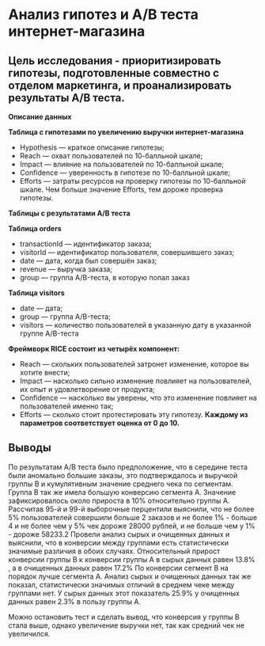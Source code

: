 # Анализ гипотез и А/В теста интернет-магазина
## Цель исследования - приоритизировать гипотезы, подготовленные совместно с отделом маркетинга, и проанализировать результаты А/В теста.

**Описание данных**

**Таблица c гипотезами по увеличению выручки интернет-магазина**

- Hypothesis — краткое описание гипотезы;
- Reach — охват пользователей по 10-балльной шкале;
- Impact — влияние на пользователей по 10-балльной шкале;
- Confidence — уверенность в гипотезе по 10-балльной шкале;
- Efforts — затраты ресурсов на проверку гипотезы по 10-балльной шкале. Чем больше значение Efforts, тем дороже проверка гипотезы.

**Таблицы с результатами A/B теста**

**Таблица orders**

- transactionId — идентификатор заказа;
- visitorId — идентификатор пользователя, совершившего заказ;
- date — дата, когда был совершён заказ;
- revenue — выручка заказа;
- group — группа A/B-теста, в которую попал заказ

**Таблица visitors**

- date — дата;
- group — группа A/B-теста;
- visitors — количество пользователей в указанную дату в указанной группе A/B-теста

**Фреймворк RICE состоит из четырёх компонент:**

- Reach — скольких пользователей затронет изменение, которое вы хотите внести;
- Impact — насколько сильно изменение повлияет на пользователей, их опыт и удовлетворение от продукта;
- Confidence — насколько вы уверены, что это изменение повлияет на пользователей именно так;
- Efforts — сколько стоит протестировать эту гипотезу.
**Каждому из параметров соответствует оценка от 0 до 10.**

## Выводы
По результатам А/В теста было предположение, что в середине теста были аномально большие заказы, это подтверждалось и выручкой группы В и кумулятивным значение среднего чека по сегментам. Группа В так же имела большую конверсию сегмента А. Значение зафиксировалось около прироста в 10% относительно группы А. Рассчитав 95-й и 99-й выборочные перцентили выяснили, что не более 5% пользователей совершили больше 2 заказов и не более 1% - больше 4 и не более чем у 5% чек дороже 28000 рублей, и не больше чем у 1% - дороже 58233.2 Провели анализ сырых и очищенных данных и выяснили, что в конверсии между группами есть статистически значимые различия в обоих случаях. Относительный прирост конверсии группы В к конверсии группы А в сырых данных равен 13.8% , а в очищенных данных равен 17.2% По конверсии сегмент В на порядок лучше сегмента А. Анализ сырых и очищенных данных так же показал, статистически значимых отличий в среднем чеке между группами нет. У сырых данных этот показатель 25.9% у очищенных данных равен 2.3% в пользу группы А.

Можно остановить тест и сделать вывод, что конверсия у группы В стала выше, однако увеличение выручки нет, так как средний чек не увеличился.
